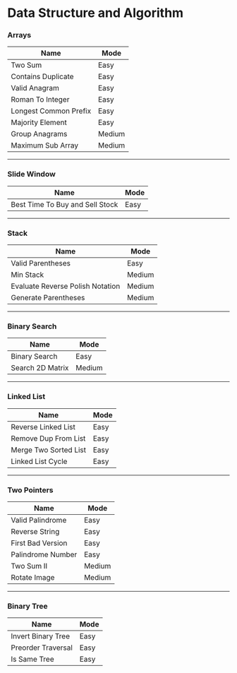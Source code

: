 # Data Structure and Algorithm

### Arrays
| Name                  | Mode   |
|-----------------------|--------|
| Two Sum               | Easy   |
| Contains Duplicate    | Easy   |
| Valid Anagram         | Easy   |
| Roman To Integer      | Easy   |
| Longest Common Prefix | Easy   |
| Majority Element      | Easy   |
| Group Anagrams        | Medium |
| Maximum Sub Array     | Medium |
 
___

### Slide Window
| Name | Mode   |
|------|--------|
|  Best Time To Buy and Sell Stock | Easy |

___

### Stack
| Name                             | Mode   |
|----------------------------------|--------|
| Valid Parentheses                | Easy |
| Min Stack                        | Medium |
| Evaluate Reverse Polish Notation | Medium |
| Generate Parentheses             | Medium |

___

### Binary Search
| Name             | Mode   |
|------------------|--------|
| Binary Search    | Easy   |
| Search 2D Matrix | Medium |


___

### Linked List
| Name                  | Mode   |
|-----------------------|--------|
| Reverse Linked List   | Easy |
| Remove Dup From List  | Easy |
| Merge Two Sorted List | Easy |
| Linked List Cycle     | Easy |


---
### Two Pointers
| Name              | Mode   |
|-------------------|--------|
| Valid Palindrome  | Easy   |
| Reverse String    | Easy   |
| First Bad Version | Easy   |
| Palindrome Number | Easy   |
| Two Sum II        | Medium |
| Rotate Image      | Medium |

---
### Binary Tree
| Name               | Mode   |
|--------------------|--------|
| Invert Binary Tree | Easy   |
| Preorder Traversal | Easy   |
| Is Same Tree       | Easy   |
